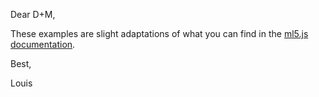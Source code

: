 Dear D+M,

These examples are slight adaptations of what you can find in the [ml5.js documentation](https://learn.ml5js.org/).

Best,

Louis